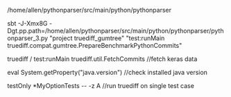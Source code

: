 


/home/allen/pythonparser/src/main/python/pythonparser

sbt -J-Xmx8G -Dgt.pp.path=/home/allen/pythonparser/src/main/python/pythonparser/pythonparser_3.py "project truediff_gumtree" "test:runMain truediff.compat.gumtree.PrepareBenchmarkPythonCommits"


truediff / test:runMain truediff.util.FetchCommits  //fetch keras data


eval System.getProperty("java.version")  //check installed java version


testOnly *MyOptionTests -- -z A  //run truediff on single test case



